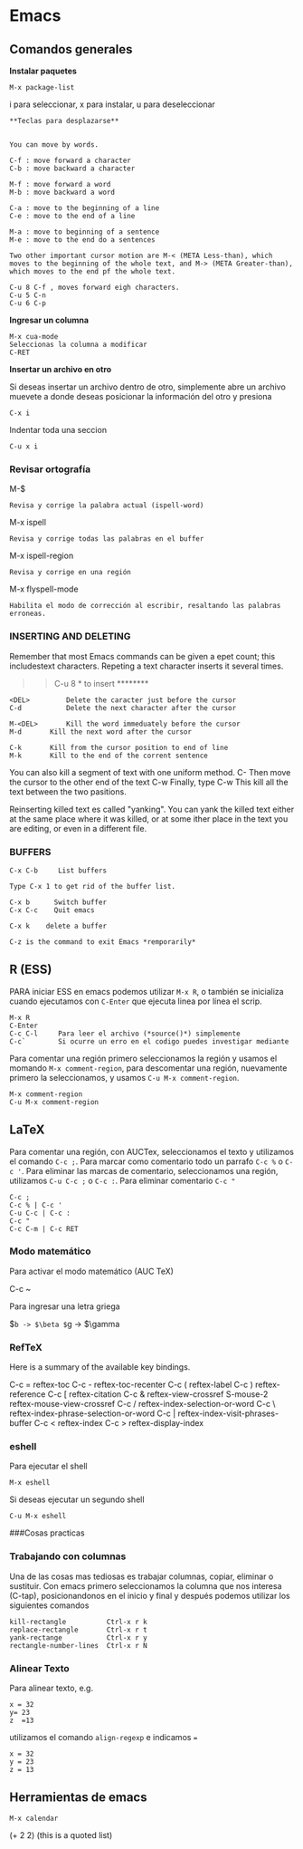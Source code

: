 Emacs
=====


Comandos generales
------------------



**Instalar paquetes**

    M-x package-list

i para seleccionar, x para instalar, u para deseleccionar


	**Teclas para desplazarse** 


	You can move by words.

	C-f : move forward a character
	C-b : move backward a character

	M-f : move forward a word
	M-b : move backward a word

	C-a : move to the beginning of a line
	C-e : move to the end of a line

	M-a : move to beginning of a sentence
	M-e : move to the end do a sentences

	Two other important cursor motion are M-< (META Less-than), which moves to the beginning of the whole text, and M-> (META Greater-than), which moves to the end pf the whole text.

	C-u 8 C-f , moves forward eigh characters.
	C-u 5 C-n
	C-u 6 C-p



**Ingresar un columna** 

    M-x cua-mode
    Seleccionas la columna a modificar
	C-RET


**Insertar un archivo en otro**

 Si deseas insertar un archivo dentro de otro, simplemente abre un archivo muevete a donde deseas posicionar la información del otro y presiona

	C-x i

Indentar toda una seccion

    C-u x i

### Revisar ortografía ###

M-$

    Revisa y corrige la palabra actual (ispell-word)

M-x ispell

    Revisa y corrige todas las palabras en el buffer

M-x ispell-region

    Revisa y corrige en una región

M-x flyspell-mode

    Habilita el modo de corrección al escribir, resaltando las palabras erroneas.


### INSERTING AND DELETING


Remember that most Emacs commands can be given a epet count; this includestext characters. Repeting a text character inserts it several times.

>> C-u 8 * to insert ********

	<DEL>  	      Delete the caracter just before the cursor
	C-d    	      Delete the next character after the cursor

	M-<DEL>	      Kill the word immeduately before the cursor
	M-d	      Kill the next word after the cursor

	C-k	      Kill from the cursor position to end of line
	M-k	      Kill to the end of the corrent sentence

You can also kill a segment of text with one uniform method.
	C-<SPC>	     Then move the cursor to the other end of the text
	C-w	     Finally, type C-w
This kill all the text between the two pasitions.

Reinserting killed text es called "yanking". You can yank the killed text either at the same place where it was killed, or at some ither place in the text you are editing, or even in a different file.


### BUFFERS

	C-x C-b		List buffers

	Type C-x 1 to get rid of the buffer list.

	C-x b	   Switch buffer
	C-x C-c	   Quit emacs

    C-x k    delete a buffer

	C-z	is the command to exit Emacs *remporarily*





R (ESS)
-------

PARA iniciar ESS en emacs podemos utilizar `M-x R`, o también se inicializa cuando ejecutamos con `C-Enter` que ejecuta linea por línea el scrip.

	M-x R
    C-Enter
	C-c C-l		Para leer el archivo (*source()*) simplemente
	C-c`		Si ocurre un erro en el codigo puedes investigar mediante


Para comentar una región primero seleccionamos la región y usamos el momando `M-x comment-region`, para descomentar una región, nuevamente primero la seleccionamos, y usamos `C-u M-x comment-region`.

	M-x comment-region
	C-u M-x comment-region

LaTeX
-----

Para comentar una región, con AUCTex, seleccionamos el texto y utilizamos el comando `C-c ;`. Para marcar como comentario todo un parrafo `C-c %` o `C-c '`. Para eliminar las marcas de comentario, seleccionamos una región, utilizamos `C-u C-c ;` o `C-c :`. Para eliminar comentario `C-c "`

	C-c ;
    C-c % | C-c '
    C-u C-c | C-c :
    C-c "
    C-c C-m | C-c RET

### Modo matemático ###

Para activar el modo matemático (AUC TeX)

C-c ~

Para ingresar una letra griega

$`b -> $\beta
$`g -> $\gamma


###  RefTeX
Here is a summary of the available key bindings.

C-c =      reftex-toc
C-c -      reftex-toc-recenter
C-c (      reftex-label
C-c )      reftex-reference
C-c [      reftex-citation
C-c &      reftex-view-crossref
S-mouse-2  reftex-mouse-view-crossref
C-c /      reftex-index-selection-or-word
C-c \      reftex-index-phrase-selection-or-word
C-c |      reftex-index-visit-phrases-buffer
C-c <      reftex-index
C-c >      reftex-display-index





### eshell

Para ejecutar el shell
	
	M-x eshell
	
Si deseas ejecutar un segundo shell

	C-u M-x eshell



###Cosas practicas

### Trabajando con columnas
Una de las cosas mas tediosas es trabajar columnas, copiar, eliminar o sustituir. Con emacs primero seleccionamos la columna que nos interesa (C-tap), posicionandonos en el inicio y final y después podemos utilizar los siguientes comandos

	kill-rectangle			Ctrl-x r k
	replace-rectangle		Ctrl-x r t
	yank-rectange			Ctrl-x r y
	rectangle-number-lines	Ctrl-x r N

### Alinear Texto
Para alinear texto, e.g.

	x = 32
	y= 23
	z  =13
utilizamos el comando  `align-regexp` e indicamos `=`

	x = 32
	y = 23
	z = 13


Herramientas de emacs
---------------------

    M-x calendar

(+ 2 2)
(this is a quoted list)


